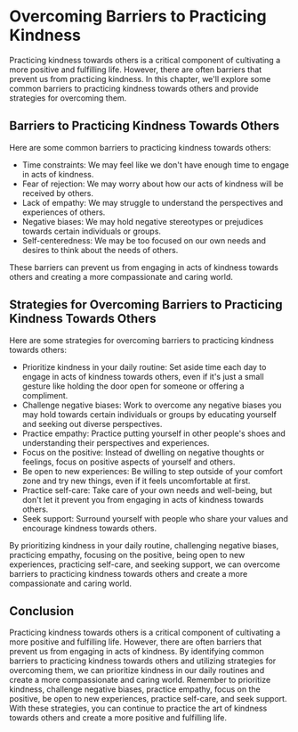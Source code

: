 # Overcoming Barriers to Practicing Kindness

Practicing kindness towards others is a critical component of cultivating a more positive and fulfilling life. However, there are often barriers that prevent us from practicing kindness. In this chapter, we'll explore some common barriers to practicing kindness towards others and provide strategies for overcoming them.

Barriers to Practicing Kindness Towards Others
----------------------------------------------

Here are some common barriers to practicing kindness towards others:

* Time constraints: We may feel like we don't have enough time to engage in acts of kindness.
* Fear of rejection: We may worry about how our acts of kindness will be received by others.
* Lack of empathy: We may struggle to understand the perspectives and experiences of others.
* Negative biases: We may hold negative stereotypes or prejudices towards certain individuals or groups.
* Self-centeredness: We may be too focused on our own needs and desires to think about the needs of others.

These barriers can prevent us from engaging in acts of kindness towards others and creating a more compassionate and caring world.

Strategies for Overcoming Barriers to Practicing Kindness Towards Others
------------------------------------------------------------------------

Here are some strategies for overcoming barriers to practicing kindness towards others:

* Prioritize kindness in your daily routine: Set aside time each day to engage in acts of kindness towards others, even if it's just a small gesture like holding the door open for someone or offering a compliment.
* Challenge negative biases: Work to overcome any negative biases you may hold towards certain individuals or groups by educating yourself and seeking out diverse perspectives.
* Practice empathy: Practice putting yourself in other people's shoes and understanding their perspectives and experiences.
* Focus on the positive: Instead of dwelling on negative thoughts or feelings, focus on positive aspects of yourself and others.
* Be open to new experiences: Be willing to step outside of your comfort zone and try new things, even if it feels uncomfortable at first.
* Practice self-care: Take care of your own needs and well-being, but don't let it prevent you from engaging in acts of kindness towards others.
* Seek support: Surround yourself with people who share your values and encourage kindness towards others.

By prioritizing kindness in your daily routine, challenging negative biases, practicing empathy, focusing on the positive, being open to new experiences, practicing self-care, and seeking support, we can overcome barriers to practicing kindness towards others and create a more compassionate and caring world.

Conclusion
----------

Practicing kindness towards others is a critical component of cultivating a more positive and fulfilling life. However, there are often barriers that prevent us from engaging in acts of kindness. By identifying common barriers to practicing kindness towards others and utilizing strategies for overcoming them, we can prioritize kindness in our daily routines and create a more compassionate and caring world. Remember to prioritize kindness, challenge negative biases, practice empathy, focus on the positive, be open to new experiences, practice self-care, and seek support. With these strategies, you can continue to practice the art of kindness towards others and create a more positive and fulfilling life.
